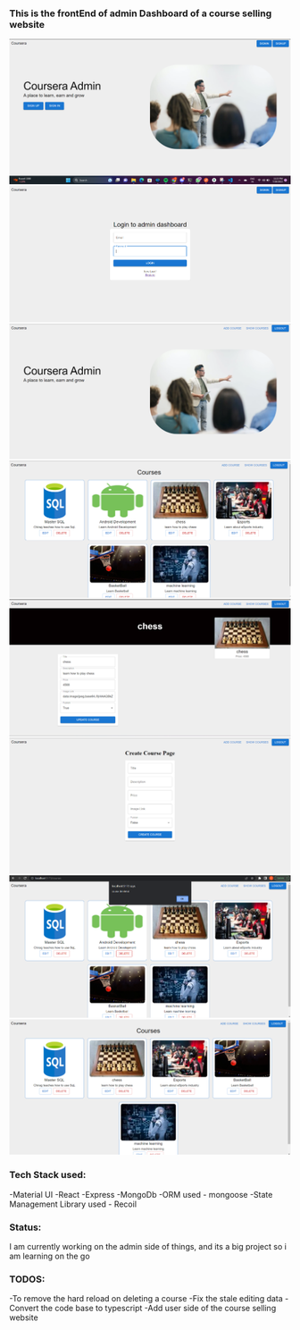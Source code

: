 ### This is the frontEnd of admin Dashboard of a course selling website
![Landing page](image.png)
![Login page](image-1.png)
![Landing page after logging in](image-2.png)
![Show courses route](image-3.png)
![Editing Course Route](image-4.png)
![Add course route](image-5.png)
![Deleting course](image-6.png)
![Page after deleting the course](image-7.png)

### Tech Stack used:
-Material UI
-React 
-Express
-MongoDb
-ORM used - mongoose
-State Management Library used - Recoil

### Status:
I am currently working on the admin side of things, and its a big project so i am learning on the go

### TODOS:
-To remove the hard reload on deleting a course
-Fix the stale editing data
-Convert the code base to typescript
-Add user side of the course selling website

